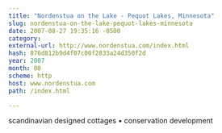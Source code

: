 ```yaml
---
title: "Nordenstua on the Lake - Pequot Lakes, Minnesota"
slug: nordenstua-on-the-lake-pequot-lakes-minnesota
date: 2007-08-27 19:35:16 -0500
category: 
external-url: http://www.nordenstua.com/index.html
hash: 876d812b9d4f07c00f2833a24d350f2d
year: 2007
month: 08
scheme: http
host: www.nordenstua.com
path: /index.html

---
```


scandinavian designed cottages • conservation development
